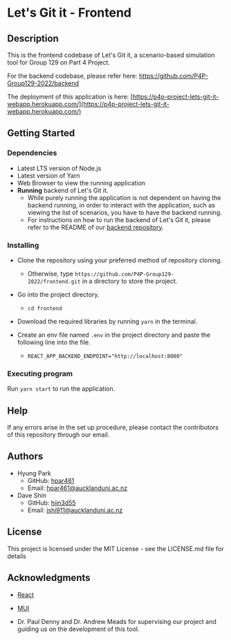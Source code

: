 # Let's Git it - Frontend



## Description

This is the frontend codebase of Let's Git it, a scenario-based simulation tool for Group 129 on Part 4 Project.

For the backend codebase, please refer here: https://github.com/P4P-Group129-2022/backend

The deployment of this application is here: [https://p4p-project-lets-git-it-webapp.herokuapp.com/](https://p4p-project-lets-git-it-webapp.herokuapp.com/)



## Getting Started

### Dependencies

* Latest LTS version of Node.js
* Latest version of Yarn
* Web Browser to view the running application
* **Running** backend of Let's Git it.
  * While purely running the application is not dependent on having the backend running, in order to interact with the application, such as viewing the list of scenarios, you have to have the backend running. 
  * For instructions on how to run the backend of Let's Git it, please refer to the README of our [backend repository](https://github.com/P4P-Group129-2022/backend).


### Installing

* Clone the repository using your preferred method of repository cloning. 
  * Otherwise, type `https://github.com/P4P-Group129-2022/frontend.git` in a directory to store the project.

* Go into the project directory.
  * `cd frontend`

* Download the required libraries by running `yarn` in the terminal.
* Create an env file named `.env` in the project directory and paste the following line into the file.
  * `REACT_APP_BACKEND_ENDPOINT="http://localhost:8080"`


### Executing program

Run `yarn start` to run the application.



## Help

If any errors arise in the set up procedure, please contact the contributors of this repository through our email.



## Authors

- Hyung Park
  - GitHub: [hpar461](https://github.com/hpar461)
  - Email: hpar461@aucklanduni.ac.nz
- Dave Shin
  - GitHub: [hiin3d55](https://github.com/hiin3d55)
  - Email: jshi911@aucklanduni.ac.nz



## License

This project is licensed under the MIT License - see the LICENSE.md file for details



## Acknowledgments

- [React](https://reactjs.org/)
- [MUI](https://mui.com/)

- Dr. Paul Denny and Dr. Andrew Meads for supervising our project and guiding us on the development of this tool.
